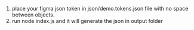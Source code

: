 1. place your figma json token in json/demo.tokens.json file with no space between objects.
2. run node index.js and it will generate the json in output folder  